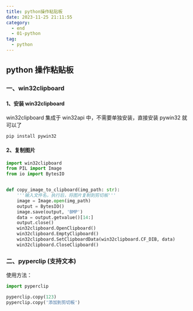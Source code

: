 ```yaml
---
title: python操作粘贴板
date: 2023-11-25 21:11:55
category: 
  - end
  - 01-python
tag: 
  - python
---
```

## python 操作粘贴板

### 一、win32clipboard

#### 1、安装 win32clipboard

win32clipboard 集成于 win32api 中，不需要单独安装，直接安装 pywin32 就可以了

```
pip install pywin32
```

#### 2、复制图片

```python
import win32clipboard
from PIL import Image
from io import BytesIO


def copy_image_to_clipboard(img_path: str):
    '''输入文件名，执行后，将图片复制到剪切板'''
    image = Image.open(img_path)
    output = BytesIO()
    image.save(output, 'BMP')
    data = output.getvalue()[14:]
    output.close()
    win32clipboard.OpenClipboard()
    win32clipboard.EmptyClipboard()
    win32clipboard.SetClipboardData(win32clipboard.CF_DIB, data)
    win32clipboard.CloseClipboard()
```



### 二、pyperclip (支持文本)

使用方法：

```python
import pyperclip

pyperclip.copy(123)
pyperclip.copy('添加到剪切板')
```



